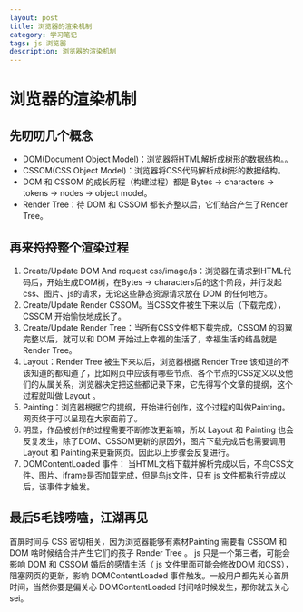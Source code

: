 ```yaml
---
layout: post
title: 浏览器的渲染机制
category: 学习笔记
tags: js 浏览器
description: 浏览器的渲染机制
---
```

# 浏览器的渲染机制
## 先叨叨几个概念
* DOM(Document Object Model)：浏览器将HTML解析成树形的数据结构。。
* CSSOM(CSS Object Model)：浏览器将CSS代码解析成树形的数据结构。
* DOM 和 CSSOM 的成长历程（构建过程）都是 Bytes → characters → tokens → nodes → object model。
* Render Tree：待 DOM 和 CSSOM 都长齐整以后，它们结合产生了Render Tree。

## 再来捋捋整个渲染过程
1. Create/Update DOM And request css/image/js：浏览器在请求到HTML代码后，开始生成DOM树，在Bytes → characters后的这个阶段，并行发起css、图片、js的请求，无论这些静态资源请求放在 DOM 的任何地方。
2. Create/Update Render CSSOM。当CSS文件被生下来以后（下载完成），CSSOM 开始愉快地成长了。
3. Create/Update Render Tree：当所有CSS文件都下载完成，CSSOM 的羽翼完整以后，就可以和 DOM 开始过上幸福的生活了，幸福生活的结晶就是Render Tree。
4. Layout：Render Tree 被生下来以后，浏览器根据 Render Tree 该知道的不该知道的都知道了，比如网页中应该有哪些节点、各个节点的CSS定义以及他们的从属关系，浏览器决定把这些都记录下来，它先得写个文章的提纲，这个过程就叫做 Layout 。
5. Painting：浏览器根据它的提纲，开始进行创作，这个过程的叫做Painting。网页终于可以呈现在大家面前了。
6. 明显，作品被创作的过程需要不断修改更新嘛，所以 Layout 和 Painting 也会反复发生，除了DOM、CSSOM更新的原因外，图片下载完成后也需要调用Layout 和 Painting来更新网页。因此以上步骤会反复进行。
7. DOMContentLoaded 事件： 当HTML文档下载并解析完成以后，不鸟CSS文件、图片、iframe是否加载完成，但是鸟js文件，只有 js 文件都执行完成以后，该事件才触发。

## 最后5毛钱唠嗑，江湖再见
首屏时间与 CSS 密切相关，因为浏览器能够有素材Painting 需要看 CSSOM 和 DOM 啥时候结合并产生它们的孩子 Render Tree 。 js 只是一个第三者，可能会影响 DOM 和 CSSOM 婚后的感情生活（ js 文件里面可能会修改DOM 和CSS），阻塞网页的更新，影响 DOMContentLoaded 事件触发。一般用户都先关心首屏时间，当然你要是偏关心 DOMContentLoaded 时间啥时候发生，那你就去关心sei。
